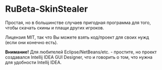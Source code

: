 # RuBeta-SkinStealer

Простая, но в большинстве случаев пригодная программа для того, чтобы скачать скины и плащи других игроков.

Лицензия MIT, так что Вы можете взять код/проект для своих нужд (если они конечно есть).

**Внимание!** Для любителей Eclipse/NetBeans/etc. - простите, но проект создавался Intellij IDEA GUI Designer, что и говорить о том, что нужна для удобности Intellij IDEA.